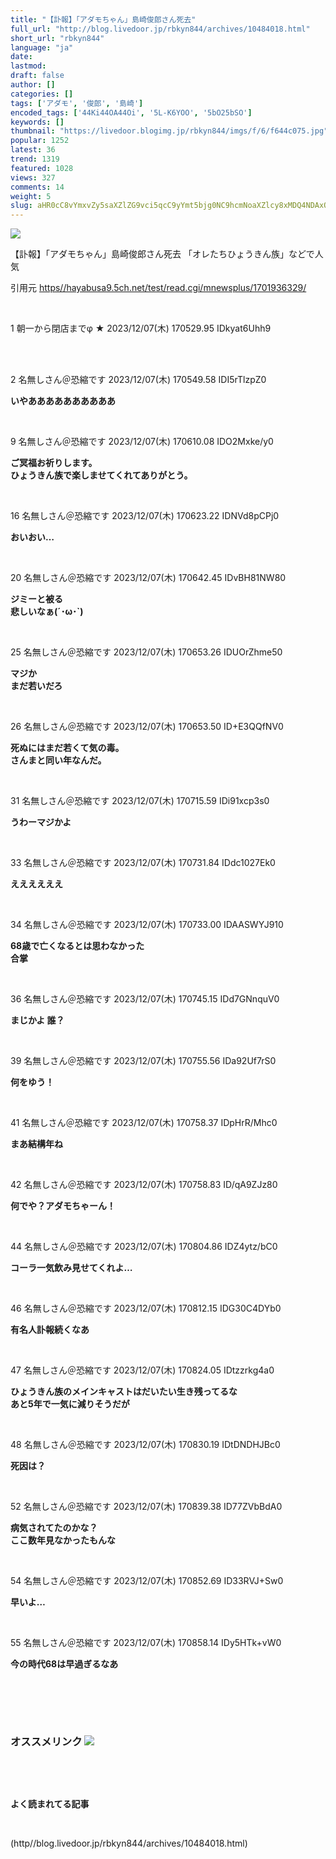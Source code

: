 ```yaml
---
title: "【訃報】「アダモちゃん」島崎俊郎さん死去"
full_url: "http://blog.livedoor.jp/rbkyn844/archives/10484018.html"
short_url: "rbkyn844"
language: "ja"
date: 
lastmod: 
draft: false
author: []
categories: []
tags: ['アダモ', '俊郎', '島崎']
encoded_tags: ['44Ki44OA44Oi', '5L-K6YOO', '5bO25bSO']
keywords: []
thumbnail: "https://livedoor.blogimg.jp/rbkyn844/imgs/f/6/f644c075.jpg"
popular: 1252
latest: 36
trend: 1319
featured: 1028
views: 327
comments: 14
weight: 5
slug: aHR0cC8vYmxvZy5saXZlZG9vci5qcC9yYmt5bjg0NC9hcmNoaXZlcy8xMDQ4NDAxOC5odG1s
---
```


![](https://livedoor.blogimg.jp/rbkyn844/imgs/f/6/f644c075.jpg)

<div><p>【訃報】「アダモちゃん」島崎俊郎さん死去 「オレたちひょうきん族」などで人気</p><p>引用元 <a title='' target='_blank' href='https//hayabusa9.5ch.net/test/read.cgi/mnewsplus/1701936329/'>https//hayabusa9.5ch.net/test/read.cgi/mnewsplus/1701936329/ </a> </p><br><p class='res1'>1 朝一から閉店までφ ★ 2023/12/07(木) 170529.95 IDkyat6Uhh9</p> <br> <br> <p class='res1'>2 名無しさん＠恐縮です 2023/12/07(木) 170549.58 IDI5rTlzpZ0 </p> <p class='res2'><b> いやああああああああああ </b></p><br> <p class='res1'>9 名無しさん＠恐縮です 2023/12/07(木) 170610.08 IDO2Mxke/y0 </p> <p class='res2'><b> ご冥福お祈りします。 <br> ひょうきん族で楽しませてくれてありがとう。 </b></p><br> <p class='res1'>16 名無しさん＠恐縮です 2023/12/07(木) 170623.22 IDNVd8pCPj0 </p> <p class='res2'><b> おいおい… </b></p><br> <p class='res1'>20 名無しさん＠恐縮です 2023/12/07(木) 170642.45 IDvBH81NW80 </p> <p class='res2'><b> ジミーと被る <br> 悲しいなぁ(´･ω･`) </b></p><br> <p class='res1'>25 名無しさん＠恐縮です 2023/12/07(木) 170653.26 IDUOrZhme50 </p> <p class='res2'><b> マジか <br> まだ若いだろ </b></p><br> <p class='res1'>26 名無しさん＠恐縮です 2023/12/07(木) 170653.50 ID+E3QQfNV0 </p> <p class='res2'><b> 死ぬにはまだ若くて気の毒。 <br> さんまと同い年なんだ。 </b></p><br> <p class='no-pc'></p> <p class='res1'>31 名無しさん＠恐縮です 2023/12/07(木) 170715.59 IDi91xcp3s0 </p> <p class='res2'><b> うわーマジかよ </b></p><br> <p class='res1'>33 名無しさん＠恐縮です 2023/12/07(木) 170731.84 IDdc1027Ek0 </p> <p class='res2'><b> ええええええ </b></p><br> <p class='res1'>34 名無しさん＠恐縮です 2023/12/07(木) 170733.00 IDAASWYJ910 </p> <p class='res2'><b> 68歳で亡くなるとは思わなかった <br> 合掌 </b></p><br> <p class='res1'>36 名無しさん＠恐縮です 2023/12/07(木) 170745.15 IDd7GNnquV0 </p> <p class='res2'><b> まじかよ 誰？ </b></p><br> <p class='res1'>39 名無しさん＠恐縮です 2023/12/07(木) 170755.56 IDa92Uf7rS0 </p> <p class='res2'><b> 何をゆう！ </b></p><br> <p class='res1'>41 名無しさん＠恐縮です 2023/12/07(木) 170758.37 IDpHrR/Mhc0 </p> <p class='res2'><b> まあ結構年ね </b></p><br> <p class='res1'>42 名無しさん＠恐縮です 2023/12/07(木) 170758.83 ID/qA9ZJz80 </p> <p class='res2'><b> 何でや？アダモちゃーん！ </b></p><br> <p class='res1'>44 名無しさん＠恐縮です 2023/12/07(木) 170804.86 IDZ4ytz/bC0 </p> <p class='res2'><b> コーラ一気飲み見せてくれよ… </b></p><br> <p class='res1'>46 名無しさん＠恐縮です 2023/12/07(木) 170812.15 IDG30C4DYb0 </p> <p class='res2'><b> 有名人訃報続くなあ </b></p><br> <p class='res1'>47 名無しさん＠恐縮です 2023/12/07(木) 170824.05 IDtzzrkg4a0 </p> <p class='res2'><b> ひょうきん族のメインキャストはだいたい生き残ってるな <br> あと5年で一気に減りそうだが </b></p><br> <p class='res1'>48 名無しさん＠恐縮です 2023/12/07(木) 170830.19 IDtDNDHJBc0 </p> <p class='res2'><b> 死因は？ </b></p><br> <p class='res1'>52 名無しさん＠恐縮です 2023/12/07(木) 170839.38 ID77ZVbBdA0 </p> <p class='res2'><b> 病気されてたのかな？ <br> ここ数年見なかったもんな </b></p><br> <p class='res1'>54 名無しさん＠恐縮です 2023/12/07(木) 170852.69 ID33RVJ+Sw0 </p> <p class='res2'><b> 早いよ… </b></p><br> <p class='res1'>55 名無しさん＠恐縮です 2023/12/07(木) 170858.14 IDy5HTk+vW0 </p> <p class='res2'><b> 今の時代68は早過ぎるなあ </b></p><br> <p id='5077e33f033c4e934bb013c7c4eb8bbd'> </p><br> <br> <p class='no-pc'></p> <h3 class='linkh'>オススメリンク <img src='http//blog.livedoor.jp/rbkyn844/ftp/fusagikom-fikergh.png'></h3> <p class='link2'> </p><br> <p class='no-pc'></p> <p class='no-pc'><br><p><b>よく読まれてる記事</b></p><br></p> </div>

(http//blog.livedoor.jp/rbkyn844/archives/10484018.html)
